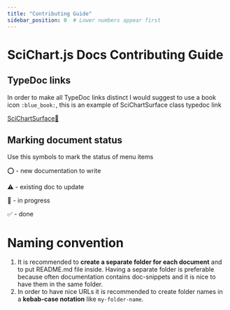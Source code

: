 ```yaml
---
title: "Contributing Guide"
sidebar_position: 0  # Lower numbers appear first
---
```


# SciChart.js Docs Contributing Guide

## TypeDoc links

In order to make all TypeDoc links distinct I would suggest to use a book icon `:blue_book:`, this is an example of SciChartSurface class typedoc link

[SciChartSurface:blue_book:](https://www.scichart.com/documentation/js/v4/typedoc/classes/scichartsurface.html)

## Marking document status

Use this symbols to mark the status of menu items

⭕ - new documentation to write

⚠️ - existing doc to update

🔄 - in progress

✅ - done

# Naming convention

1. It is recommended to **create a separate folder for each document** and to put README.md file inside. Having a separate folder is preferable because often documentation contains doc-snippets and it is nice to have them in the same folder.
2. In order to have nice URLs it is recommended to create folder names in a **kebab-case notation** like `my-folder-name`.
